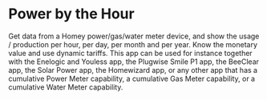# Power by the Hour

Get data from a Homey power/gas/water meter device, and show the usage / production per hour, per day, per month and per year. Know the monetary value and use dynamic tariffs.
This app can be used for instance together with the Enelogic and Youless app, the Plugwise Smile P1 app, the BeeClear app, the Solar Power app, the Homewizard app, or any other app that has a cumulative Power Meter capability, a cumulative Gas Meter capability, or a cumulative Water Meter capability.